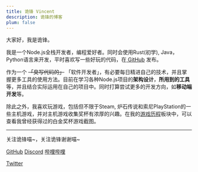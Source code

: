 ```yaml
---
title: 诡锋 Vincent
description: 诡锋的博客
plum: false
---
```


大家好，我是诡锋。

我是一个Node.js全栈开发者，编程爱好者。同时会使用Rust(初学), Java，Python语言来开发，平时喜欢写一些好玩的代码，在<a href="https://github.com/Vincent-the-gamer" target="_blank"><span op75 i-simple-icons-github /> GitHub</a> 发布。

作为一个 ~~「臭写代码的」~~ 「软件开发者」，有必要每日精进自己的技术，并且掌握更多工具的使用方法。目前在学习各种Node.js项目的**架构设计**，**所用到的工具**等，并且结合实际运用在自己的项目中。同时打算尝试更多的开发方向，如**移动端开发**等。

除此之外，我喜欢玩游戏，包括但不限于Steam, 炉石传说和索尼PlayStation的一些主机游戏，并对主机游戏收集奖杯有浓厚的兴趣。在我的<a href="/games" target="_blank">游戏历程</a>板块中，可以查看我曾经获得过的白金奖杯游戏截图。

<div flex-auto />

---

关注诡锋喵~，关注诡锋谢谢喵~

<p flex="~ gap-3 wrap" m-0>
  <a href="https://github.com/Vincent-the-gamer" target="_blank"><span op75 i-simple-icons-github /> GitHub</a>
  <a href="https://discord.gg/qZBVS8yyyY" target="_blank"><span op75 i-simple-icons-discord /> Discord</a>
  <a href="https://space.bilibili.com/3342738" target="_blank"><span op75 i-simple-icons-bilibili /> 哔哩哔哩</a>
  <a href="https://x.com/Vincent49761417" target="_blank">
    <div i-carbon-logo-x/> Twitter
  </a>
</p>

<div h-1 />
